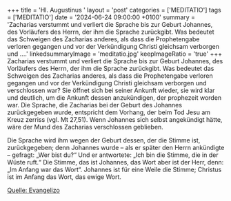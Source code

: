 +++
title = 'Hl. Augustinus  '
layout = 'post'
categories = ['MEDITATIO']
tags = ['MEDITATIO']
date = '2024-06-24 09:00:00 +0100'
summary = 'Zacharias verstummt und verliert die Sprache bis zur Geburt Johannes, des Vorläufers des Herrn, der ihm die Sprache zurückgibt. Was bedeutet das Schweigen des Zacharias anderes, als dass die Prophetengabe verloren gegangen und vor der Verkündigung Christi gleichsam verborgen und ....'
linkedsummaryImage = 'meditatio.jpg'
keepImageRatio = 'true'
+++
Zacharias verstummt und verliert die Sprache bis zur Geburt Johannes, des Vorläufers des Herrn, der ihm die Sprache zurückgibt. Was bedeutet das Schweigen des Zacharias anderes, als dass die Prophetengabe verloren gegangen und vor der Verkündigung Christi gleichsam verborgen und verschlossen war? Sie öffnet sich bei seiner Ankunft wieder, sie wird klar und deutlich, um die Ankunft dessen anzukündigen, der prophezeit worden war.<!--more--> Die Sprache, die Zacharias bei der Geburt des Johannes zurückgegeben wurde, entspricht dem Vorhang, der beim Tod Jesu am Kreuz zerriss (vgl. Mt 27,51). Wenn Johannes sich selbst angekündigt hätte, wäre der Mund des Zacharias verschlossen geblieben.
 
Die Sprache wird ihm wegen der Geburt dessen, der die Stimme ist, zurückgegeben; denn Johannes wurde – als er später den Herrn ankündigte – gefragt: „Wer bist du?“ Und er antwortete: „Ich bin die Stimme, die in der Wüste ruft.“ Die Stimme, das ist Johannes, das Wort aber ist der Herr, denn: „Im Anfang war das Wort“. Johannes ist für eine Weile die Stimme; Christus ist im Anfang das Wort, das ewige Wort.
 


[Quelle: Evangelizo](https://evangeliumtagfuertag.org/DE/gospel)
